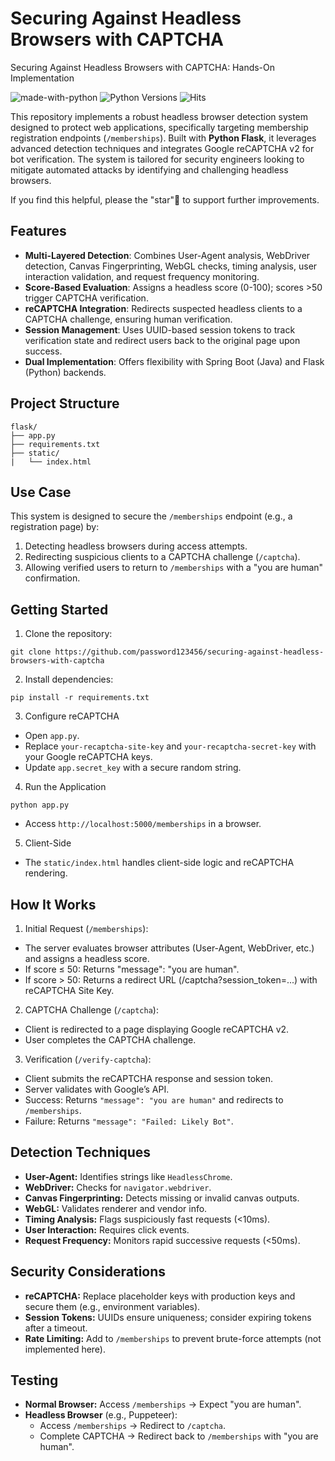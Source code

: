 # Securing Against Headless Browsers with CAPTCHA
Securing Against Headless Browsers with CAPTCHA: Hands-On Implementation

![made-with-python][made-with-python]
![Python Versions][pyversion-button]
![Hits][hits-button]

[pyversion-button]: https://img.shields.io/pypi/pyversions/Markdown.svg
[made-with-python]: https://img.shields.io/badge/Made%20with-Python-1f425f.svg
[hits-button]: https://hits.seeyoufarm.com/api/count/incr/badge.svg?url=https%3A%2F%2Fgithub.com%2Fpassword123456%2Fslackbridge-api&count_bg=%2379C83D&title_bg=%23555555&icon=&icon_color=%23E7E7E7&title=hits&edge_flat=false


This repository implements a robust headless browser detection system designed to protect web applications, specifically targeting membership registration endpoints (`/memberships`). Built with **Python Flask**, it leverages advanced detection techniques and integrates Google reCAPTCHA v2 for bot verification. The system is tailored for security engineers looking to mitigate automated attacks by identifying and challenging headless browsers.

If you find this helpful, please the "star"🌟 to support further improvements.

## Features

- **Multi-Layered Detection**: Combines User-Agent analysis, WebDriver detection, Canvas Fingerprinting, WebGL checks, timing analysis, user interaction validation, and request frequency monitoring.
- **Score-Based Evaluation**: Assigns a headless score (0-100); scores >50 trigger CAPTCHA verification.
- **reCAPTCHA Integration**: Redirects suspected headless clients to a CAPTCHA challenge, ensuring human verification.
- **Session Management**: Uses UUID-based session tokens to track verification state and redirect users back to the original page upon success.
- **Dual Implementation**: Offers flexibility with Spring Boot (Java) and Flask (Python) backends.

## Project Structure  

```plaintext
flask/
├── app.py
├── requirements.txt
├── static/
|   └── index.html
```

## Use Case

This system is designed to secure the `/memberships` endpoint (e.g., a registration page) by:
1. Detecting headless browsers during access attempts.
2. Redirecting suspicious clients to a CAPTCHA challenge (`/captcha`).
3. Allowing verified users to return to `/memberships` with a "you are human" confirmation.

## Getting Started

1. Clone the repository:
```
git clone https://github.com/password123456/securing-against-headless-browsers-with-captcha
```

2. Install dependencies:
```
pip install -r requirements.txt
```

3. Configure reCAPTCHA
- Open `app.py`.
- Replace `your-recaptcha-site-key` and `your-recaptcha-secret-key` with your Google reCAPTCHA keys.
- Update `app.secret_key` with a secure random string.

4. Run the Application
```
python app.py
```
- Access `http://localhost:5000/memberships` in a browser.

5. Client-Side
- The `static/index.html` handles client-side logic and reCAPTCHA rendering.

## How It Works
1. Initial Request (`/memberships`):
- The server evaluates browser attributes (User-Agent, WebDriver, etc.) and assigns a headless score.
- If score ≤ 50: Returns "message": "you are human".
- If score > 50: Returns a redirect URL (/captcha?session_token=...) with reCAPTCHA Site Key.

2. CAPTCHA Challenge (`/captcha`):
- Client is redirected to a page displaying Google reCAPTCHA v2.
- User completes the CAPTCHA challenge.

3. Verification (`/verify-captcha`):
- Client submits the reCAPTCHA response and session token.
- Server validates with Google’s API.
- Success: Returns `"message": "you are human"` and redirects to `/memberships`.
- Failure: Returns `"message": "Failed: Likely Bot"`.

## Detection Techniques
- **User-Agent:** Identifies strings like `HeadlessChrome`.
- **WebDriver:** Checks for `navigator.webdriver`.
- **Canvas Fingerprinting:** Detects missing or invalid canvas outputs.
- **WebGL:** Validates renderer and vendor info.
- **Timing Analysis:** Flags suspiciously fast requests (<10ms).
- **User Interaction:** Requires click events.
- **Request Frequency:** Monitors rapid successive requests (<50ms).

## Security Considerations
- **reCAPTCHA:** Replace placeholder keys with production keys and secure them (e.g., environment variables).
- **Session Tokens:** UUIDs ensure uniqueness; consider expiring tokens after a timeout.
- **Rate Limiting:** Add to `/memberships` to prevent brute-force attempts (not implemented here).

## Testing
- **Normal Browser:** Access `/memberships` → Expect "you are human".
- **Headless Browser** (e.g., Puppeteer):
  - Access `/memberships` → Redirect to `/captcha`.
  - Complete CAPTCHA → Redirect back to `/memberships` with "you are human".

  
